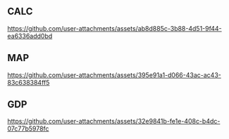 ## CALC
https://github.com/user-attachments/assets/ab8d885c-3b88-4d51-9f44-ea6336add0bd

## MAP
https://github.com/user-attachments/assets/395e91a1-d066-43ac-ac43-83c638384ff5

## GDP
https://github.com/user-attachments/assets/32e9841b-fe1e-408c-b4dc-07c77b5978fc

